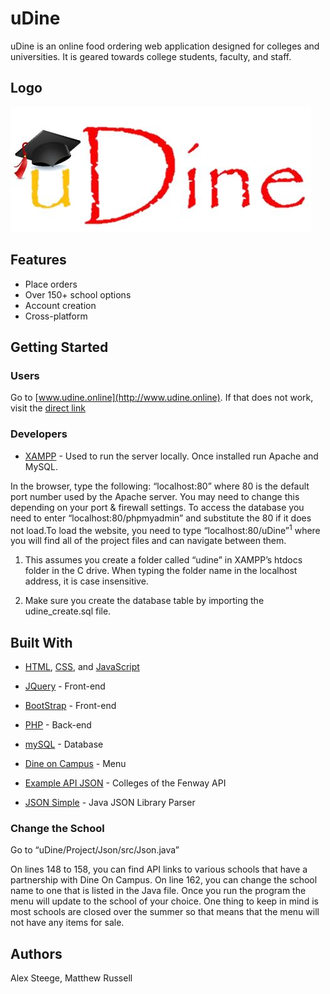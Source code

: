 # uDine

uDine is an online food ordering web application designed for colleges and universities. It is geared towards college students, faculty, and staff.

## Logo
![uDine Logo](uDineLogoWhite.JPG)

## Features

* Place orders
* Over 150+ school options
* Account creation
* Cross-platform

## Getting Started

### Users

Go to [www.udine.online](http://www.udine.online). If that does not work, visit the [direct link](http://udine.online.s3-website.us-east-2.amazonaws.com/)


### Developers

* [XAMPP](https://www.apachefriends.org/index.html) - Used to run the server locally.  Once installed run Apache and MySQL.

In the browser, type the following: “localhost:80” where 80 is the default port number used by the Apache server. You may need to change this depending on your port & firewall settings. To access the database you need to enter “localhost:80/phpmyadmin” and substitute the 80 if it does not load.To load the website, you need to type “localhost:80/uDine”<sup>1</sup> where you will find all of the project files and can navigate between them. 

1. This assumes you create a folder called “udine” in XAMPP’s htdocs folder in the C drive. When typing the folder name in the localhost address, it is case insensitive.

2. Make sure you create the database table by importing the udine_create.sql file.

## Built With

* [HTML](https://html.com/), [CSS](https://www.w3.org/Style/CSS/Overview.en.html), and [JavaScript](https://www.javascript.com/)
* [JQuery](https://jquery.com//) - Front-end
* [BootStrap](https://getbootstrap.com/) - Front-end
* [PHP](https://secure.php.net/) - Back-end
* [mySQL](https://www.mysql.com/) - Database

* [Dine on Campus](https://www.dineoncampus.com/) - Menu
* [Example API JSON](https://api.dineoncampus.com/v1/sites/cof/info.json/) - Colleges of the Fenway API
* [JSON Simple](https://github.com/fangyidong/json-simple) - Java JSON Library Parser

### Change the School

Go to “uDine/Project/Json/src/Json.java”

On lines 148 to 158, you can find API links to various schools that have a partnership with Dine On Campus. On line 162, you can change the school name to one that is listed in the Java file. Once you run the program the menu will update to the school of your choice. One thing to keep in mind is most schools are closed over the summer so that means that the menu will not have any items for sale.


## Authors

Alex Steege,
Matthew Russell
